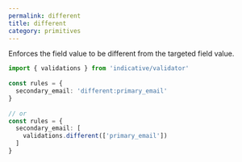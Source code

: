 ```yaml
---
permalink: different
title: different
category: primitives
---
```


Enforces the field value to be different from the targeted field
value.
 
```ts
import { validations } from 'indicative/validator'
 
const rules = {
  secondary_email: 'different:primary_email'
}
 
// or
const rules = {
  secondary_email: [
    validations.different(['primary_email'])
  ]
}
```
